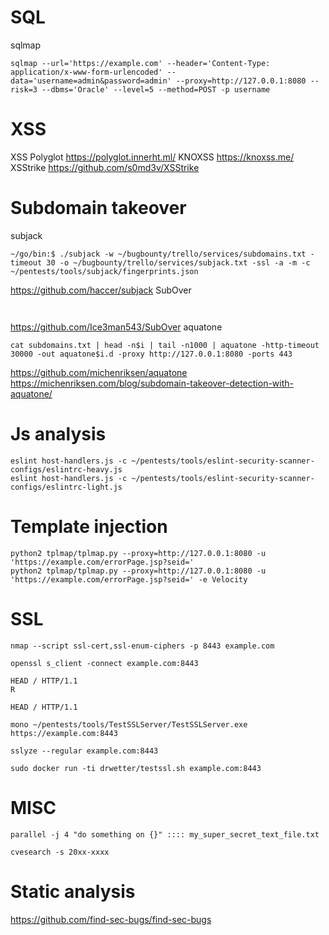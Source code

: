 # SQL
sqlmap
```
sqlmap --url='https://example.com' --header='Content-Type: application/x-www-form-urlencoded' --data='username=admin&password=admin' --proxy=http://127.0.0.1:8080 --risk=3 --dbms='Oracle' --level=5 --method=POST -p username
```
# XSS
XSS Polyglot
https://polyglot.innerht.ml/
KNOXSS
https://knoxss.me/
XSStrike
https://github.com/s0md3v/XSStrike
# Subdomain takeover
subjack
```
~/go/bin:$ ./subjack -w ~/bugbounty/trello/services/subdomains.txt -timeout 30 -o ~/bugbounty/trello/services/subjack.txt -ssl -a -m -c ~/pentests/tools/subjack/fingerprints.json
```
https://github.com/haccer/subjack
SubOver
```


```
https://github.com/Ice3man543/SubOver
aquatone
```
cat subdomains.txt | head -n$i | tail -n1000 | aquatone -http-timeout 30000 -out aquatone$i.d -proxy http://127.0.0.1:8080 -ports 443
```
https://github.com/michenriksen/aquatone
https://michenriksen.com/blog/subdomain-takeover-detection-with-aquatone/
# Js analysis
```
eslint host-handlers.js -c ~/pentests/tools/eslint-security-scanner-configs/eslintrc-heavy.js
eslint host-handlers.js -c ~/pentests/tools/eslint-security-scanner-configs/eslintrc-light.js
```
# Template injection

```
python2 tplmap/tplmap.py --proxy=http://127.0.0.1:8080 -u 'https://example.com/errorPage.jsp?seid='
python2 tplmap/tplmap.py --proxy=http://127.0.0.1:8080 -u 'https://example.com/errorPage.jsp?seid=' -e Velocity
```
# SSL
```
nmap --script ssl-cert,ssl-enum-ciphers -p 8443 example.com
```

```
openssl s_client -connect example.com:8443

HEAD / HTTP/1.1
R

HEAD / HTTP/1.1
```

```
mono ~/pentests/tools/TestSSLServer/TestSSLServer.exe https://example.com:8443
```

```
sslyze --regular example.com:8443
```

```
sudo docker run -ti drwetter/testssl.sh example.com:8443
```

# MISC
```
parallel -j 4 "do something on {}" :::: my_super_secret_text_file.txt
```
```
cvesearch -s 20xx-xxxx
```
# Static analysis
https://github.com/find-sec-bugs/find-sec-bugs
